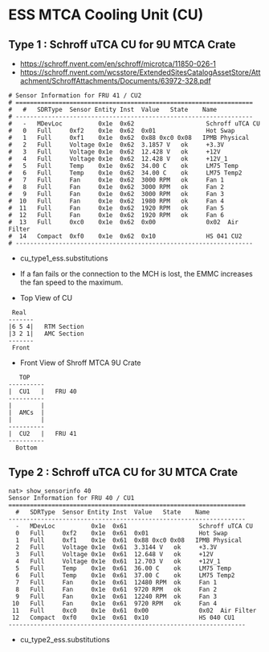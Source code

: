 ESS MTCA Cooling Unit (CU)
=======

## Type 1 : Schroff uTCA CU for 9U MTCA Crate

* https://schroff.nvent.com/en/schroff/microtca/11850-026-1
* https://schroff.nvent.com/wcsstore/ExtendedSitesCatalogAssetStore/Attachment/SchroffAttachments/Documents/63972-328.pdf
```
# Sensor Information for FRU 41 / CU2
# ==================================================================
#   #   SDRType  Sensor Entity Inst  Value   State    Name
# ------------------------------------------------------------------
#   -   MDevLoc          0x1e  0x62                    Schroff uTCA CU
#   0   Full     0xf2    0x1e  0x62  0x01              Hot Swap
#   1   Full     0xf1    0x1e  0x62  0x88 0xc0 0x08   IPMB Physical
#   2   Full     Voltage 0x1e  0x62  3.1857 V   ok     +3.3V
#   3   Full     Voltage 0x1e  0x62  12.428 V   ok     +12V
#   4   Full     Voltage 0x1e  0x62  12.428 V   ok     +12V_1
#   5   Full     Temp    0x1e  0x62  34.00 C    ok     LM75 Temp
#   6   Full     Temp    0x1e  0x62  34.00 C    ok     LM75 Temp2
#   7   Full     Fan     0x1e  0x62  3000 RPM   ok     Fan 1
#   8   Full     Fan     0x1e  0x62  3000 RPM   ok     Fan 2
#   9   Full     Fan     0x1e  0x62  3000 RPM   ok     Fan 3
#  10   Full     Fan     0x1e  0x62  1980 RPM   ok     Fan 4
#  11   Full     Fan     0x1e  0x62  1920 RPM   ok     Fan 5
#  12   Full     Fan     0x1e  0x62  1920 RPM   ok     Fan 6
#  13   Full     0xc0    0x1e  0x62  0x00              0x02  Air Filter
#  14   Compact  0xf0    0x1e  0x62  0x10              HS 041 CU2
# ------------------------------------------------------------------
```

* cu_type1_ess.substitutions

* If a fan fails or the connection to the MCH is lost, the EMMC increases the fan speed to the maximum.

* Top View of CU

```
 Real
-------
|6 5 4|   RTM Section
|3 2 1|   AMC Section
-------
 Front
```
* Front View of Shroff MTCA 9U Crate
```
   TOP
----------
|  CU1   |   FRU 40
----------
|        |
|  AMCs  |
|        |
----------
|  CU2   |   FRU 41
----------
  Bottom
```

## Type 2 : Schroff uTCA CU for 3U MTCA Crate
```
nat> show_sensorinfo 40
Sensor Information for FRU 40 / CU1
==================================================================
  #   SDRType  Sensor Entity Inst  Value   State    Name
------------------------------------------------------------------
  -   MDevLoc          0x1e  0x61                    Schroff uTCA CU
  0   Full     0xf2    0x1e  0x61  0x01              Hot Swap
  1   Full     0xf1    0x1e  0x61  0x88 0xc0 0x08   IPMB Physical
  2   Full     Voltage 0x1e  0x61  3.3144 V   ok     +3.3V
  3   Full     Voltage 0x1e  0x61  12.648 V   ok     +12V
  4   Full     Voltage 0x1e  0x61  12.703 V   ok     +12V_1
  5   Full     Temp    0x1e  0x61  36.00 C    ok     LM75 Temp
  6   Full     Temp    0x1e  0x61  37.00 C    ok     LM75 Temp2
  7   Full     Fan     0x1e  0x61  12480 RPM  ok     Fan 1
  8   Full     Fan     0x1e  0x61  9720 RPM   ok     Fan 2
  9   Full     Fan     0x1e  0x61  12240 RPM  ok     Fan 3
 10   Full     Fan     0x1e  0x61  9720 RPM   ok     Fan 4
 11   Full     0xc0    0x1e  0x61  0x00              0x02  Air Filter
 12   Compact  0xf0    0x1e  0x61  0x10              HS 040 CU1
------------------------------------------------------------------
```

* cu_type2_ess.substitutions

